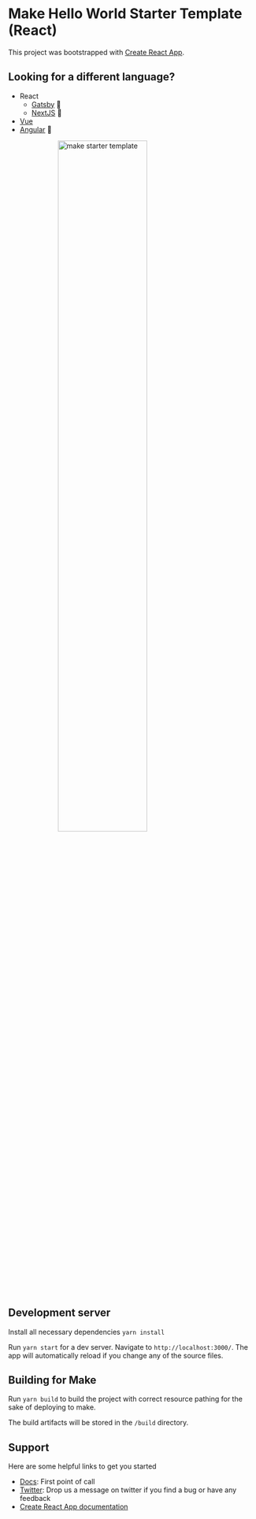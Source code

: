 # Make Hello World Starter Template (React)

This project was bootstrapped with [Create React App](https://github.com/facebook/create-react-app).

## Looking for a different language?
- React
  - [Gatsby](https://github.com/Outfitio/make-hello-world-gatsby-template) 🚧
  - [NextJS](https://github.com/Outfitio/make-hello-world-next-js-template) 🚧
- [Vue](https://github.com/Outfitio/make-hello-world-vue-template)
- [Angular](https://github.com/Outfitio/make-hello-world-angular-template) 🚧

<img src="https://files.outfit.io/media_library_items/236740/Screen%2520Shot%25202020-11-03%2520at%252010.34.34%2520am.png" style="width: 60%; margin: 0 auto; display: block;" alt="make starter template" />

## Development server

Install all necessary dependencies `yarn install`

Run `yarn start` for a dev server. Navigate to `http://localhost:3000/`. The app will automatically reload if you change any of the source files.

## Building for Make

Run `yarn build` to build the project with correct resource pathing for the sake of deploying to make.

The build artifacts will be stored in the `/build` directory.

## Support

Here are some helpful links to get you started
- [Docs](https://docs.make.cm): First point of call
- [Twitter](https://twitter.com/home): Drop us a message on twitter if you find a bug or have any feedback
- [Create React App documentation](https://facebook.github.io/create-react-app/docs/getting-started)
